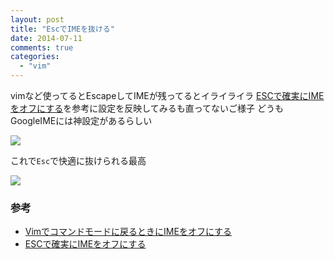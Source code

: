 ```yaml
---
layout: post
title: "EscでIMEを抜ける"
date: 2014-07-11
comments: true
categories:
  - "vim"
---
```


vimなど使ってるとEscapeしてIMEが残ってるとイライライラ
[ESCで確実にIMEをオフにする](http://nobeans.hatenablog.com/entry/20090211/1234326782)を参考に設定を反映してみるも直ってないご様子
どうもGoogleIMEには神設定があるらしい

<img class="u-max-full-width" src="http://i.gyazo.com/64daf9848e558c14efc0df858aef8388.png" >

これで`Esc`で快適に抜けられる最高

<img class="u-max-full-width" src="http://i.gyazo.com/2708f90efe1cebb5d4f5aad5195b1ce8.gif" >

### 参考

- [Vimでコマンドモードに戻るときにIMEをオフにする](http://hotolab.net/blog/vim_ime)
- [ESCで確実にIMEをオフにする](http://nobeans.hatenablog.com/entry/20090211/1234326782)
